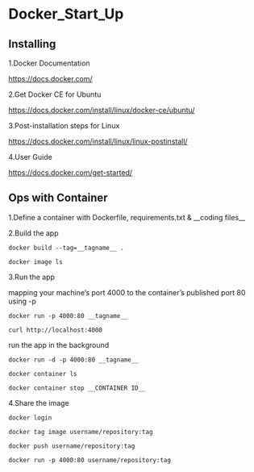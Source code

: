 # Docker_Start_Up

## Installing

1.Docker Documentation

  https://docs.docker.com/

2.Get Docker CE for Ubuntu

  https://docs.docker.com/install/linux/docker-ce/ubuntu/

3.Post-installation steps for Linux

  https://docs.docker.com/install/linux/linux-postinstall/ 

4.User Guide 

  https://docs.docker.com/get-started/
  

## Ops with Container

1.Define a container with Dockerfile, requirements.txt & \_\_coding files\_\_

2.Build the app
    
    docker build --tag=__tagname__ .
    
    docker image ls
    
3.Run the app

  mapping your machine’s port 4000 to the container’s published port 80 using -p

    docker run -p 4000:80 __tagname__
    
    curl http://localhost:4000
    
  run the app in the background
    
    docker run -d -p 4000:80 __tagname__
    
    docker container ls
    
    docker container stop __CONTAINER ID__
    
 4.Share the image
 
    docker login
    
    docker tag image username/repository:tag
    
    docker push username/repository:tag
    
    docker run -p 4000:80 username/repository:tag
 
    
